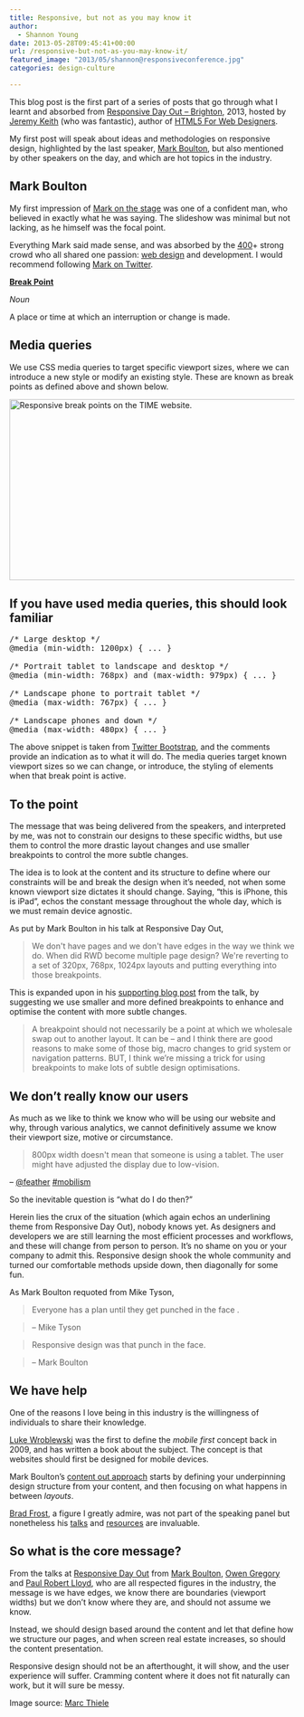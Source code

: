 ```yaml
---
title: Responsive, but not as you may know it
author:
  - Shannon Young
date: 2013-05-28T09:45:41+00:00
url: /responsive-but-not-as-you-may-know-it/
featured_image: "2013/05/shannon@responsiveconference.jpg"
categories: design-culture

---
```

This blog post is the first part of a series of posts that go through what I learnt and absorbed from <a href="https://responsiveconf.com/" target="_blank">Responsive Day Out &#8211; Brighton</a>, 2013, hosted by <a href="https://adactio.com/" target="_blank">Jeremy Keith</a> (who was fantastic), author of <a href="https://html5forwebdesigners.com/" target="_blank">HTML5 For Web Designers</a>.



My first post will speak about ideas and methodologies on responsive design, highlighted by the last speaker, <a href="https://www.markboulton.co.uk/ " target="_blank">Mark Boulton</a>, but also mentioned by other speakers on the day, and which are hot topics in the industry.

## Mark Boulton

My first impression of <a href="https://www.besquare.me/session/in-between/" target="_blank">Mark on the stage</a> was one of a confident man, who believed in exactly what he was saying. The slideshow was minimal but not lacking, as he himself was the focal point.

Everything Mark said made sense, and was absorbed by the [400][1]+ strong crowd who all shared one passion: [web design][2] and development. I would recommend following <a href="https://twitter.com/markboulton" target="_blank">Mark on Twitter</a>.

[**Break Point**][3]
  
_Noun_
  
A place or time at which an interruption or change is made.

## Media queries

We use CSS media queries to target specific viewport sizes, where we can introduce a new style or modify an existing style. These are known as break points as defined above and shown below.

[<img class="size-full wp-image-5250 alignnone" alt="Responsive break points on the TIME website." src="https://www.mark-making.com/wp-content/uploads/time-responsive.png" width="1050" height="320" />][4]

## If you have used media queries, this should look familiar

<pre>/* Large desktop */
@media (min-width: 1200px) { ... }

/* Portrait tablet to landscape and desktop */
@media (min-width: 768px) and (max-width: 979px) { ... }

/* Landscape phone to portrait tablet */
@media (max-width: 767px) { ... }

/* Landscape phones and down */
@media (max-width: 480px) { ... }</pre>

The above snippet is taken from [Twitter Bootstrap][5], and the comments provide an indication as to what it will do. The media queries target known viewport sizes so we can change, or introduce, the styling of elements when that break point is active.

## To the point

The message that was being delivered from the speakers, and interpreted by me, was not to constrain our designs to these specific widths, but use them to control the more drastic layout changes and use smaller breakpoints to control the more subtle changes.

The idea is to look at the content and its structure to define where our constraints will be and break the design when it’s needed, not when some known viewport size dictates it should change. Saying, “this is iPhone, this is iPad”, echos the constant message throughout the whole day, which is we must remain device agnostic.

As put by Mark Boulton in his talk at Responsive Day Out,

> We don't have pages and we don't have edges in the way we think we do. When did RWD become multiple page design? We're reverting to a set of 320px, 768px, 1024px layouts and putting everything into those breakpoints.

This is expanded upon in his <a href="https://www.markboulton.co.uk/journal/theinbetween" target="_blank">supporting blog post</a> from the talk, by suggesting we use smaller and more defined breakpoints to enhance and optimise the content with more subtle changes.

> A breakpoint should not necessarily be a point at which we wholesale swap out to another layout. It can be – and I think there are good reasons to make some of those big, macro changes to grid system or navigation patterns. BUT, I think we’re missing a trick for using breakpoints to make lots of subtle design optimisations.

## We don’t really know our users

As much as we like to think we know who will be using our website and why, through various analytics, we cannot definitively assume we know their viewport size, motive or circumstance.

> 800px width doesn't mean that someone is using a tablet. The user might have adjusted the display due to low-vision.

&#8211; <a href="https://twitter.com/feather" target="_blank">@feather</a> <a href="https://twitter.com/search?q=%23mobilism" target="_blank">#mobilism</a>

So the inevitable question is “what do I do then?”

Herein lies the crux of the situation (which again echos an underlining theme from Responsive Day Out), nobody knows yet. As designers and developers we are still learning the most efficient processes and workflows, and these will change from person to person. It’s no shame on you or your company to admit this. Responsive design shook the whole community and turned our comfortable methods upside down, then diagonally for some fun.

As Mark Boulton requoted from Mike Tyson,

> Everyone has a plan until they get punched in the face .
  
> &#8211; Mike Tyson
  
> Responsive design was that punch in the face.
  
> &#8211; Mark Boulton

## We have help

One of the reasons I love being in this industry is the willingness of individuals to share their knowledge.

<a href="https://www.lukew.com/ " target="_blank">Luke Wroblewski</a> was the first to define the _mobile first_ concept back in 2009, and has written a book about the subject. The concept is that websites should first be designed for mobile devices.

Mark Boulton’s <a href="https://www.markboulton.co.uk/journal/theinbetween" target="_blank">content out approach</a> starts by defining your underpinning design structure from your content, and then focusing on what happens in between _layouts_.

<a href="https://bradfrostweb.com/" target="_blank">Brad Frost</a>, a figure I greatly admire, was not part of the speaking panel but nonetheless his <a href="https://vimeo.com/63437853" target="_blank">talks</a> and <a href="https://bradfrost.github.io/this-is-responsive/" target="_blank">resources</a> are invaluable.

## So what is the core message?

From the talks at <a href="https://www.besquare.me/conferences/responsive-day-out/" target="_blank">Responsive Day Out</a> from <a href="https://www.besquare.me/session/in-between/" target="_blank">Mark Boulton</a>, <a href="https://www.besquare.me/session/antiphonal-geometry/" target="_blank">Owen Gregory</a> and <a href="https://www.besquare.me/session/the-edge-of-the-web/" target="_blank">Paul Robert Lloyd</a>, who are all respected figures in the industry, the message is we have edges, we know there are boundaries (viewport widths) but we don’t know where they are, and should not assume we know.

Instead, we should design based around the content and let that define how we structure our pages, and when screen real estate increases, so should the content presentation.

Responsive design should not be an afterthought, it will show, and the user experience will suffer. Cramming content where it does not fit naturally can work, but it will sure be messy.

Image source: [Marc Thiele][6]

 [1]: https://twitter.com/adactio/status/336797276011905024
 [2]: https://www.mark-making.com/services/web-design/
 [3]: https://oxforddictionaries.com/definition/english/break-point?q=breakpoint
 [4]: https://www.mark-making.com/wp-content/uploads/time-responsive.png
 [5]: https://twitter.github.io/bootstrap/scaffolding.html#responsive
 [6]: https://www.flickr.com/photos/marcthiele/8520113635/in/set-72157632886161499